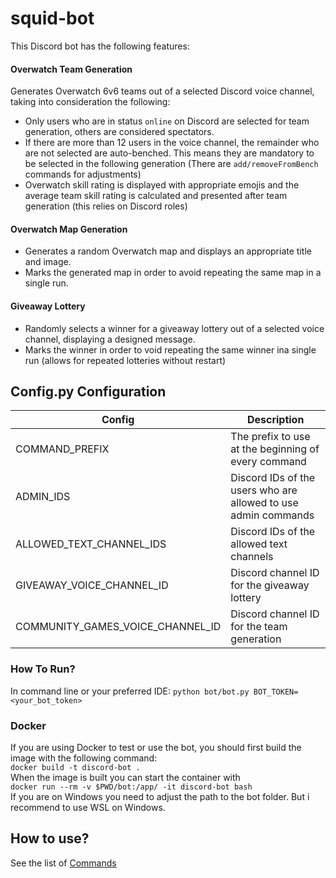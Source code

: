 # squid-bot
This Discord bot has the following features:
#### Overwatch Team Generation
 Generates Overwatch 6v6 teams out of a selected Discord voice channel, taking into consideration the following:
 * Only users who are in status `online` on Discord are selected for team generation, others are considered spectators.
 * If there are more than 12 users in the voice channel, the remainder who are not selected are auto-benched. This means they are mandatory to be selected in the following generation (There are `add/removeFromBench` commands for adjustments)
 * Overwatch skill rating is displayed with appropriate emojis and the average team skill rating is calculated and presented after team generation (this relies on Discord roles)
    
#### Overwatch Map Generation

* Generates a random Overwatch map and displays an appropriate title and image.
* Marks the generated map in order to avoid repeating the same map in a single run.

#### Giveaway Lottery

* Randomly selects a winner for a giveaway lottery out of a selected voice channel, displaying a designed message.
* Marks the winner in order to void repeating the same winner ina single run (allows for repeated lotteries without restart)

## Config.py Configuration
| Config | Description |
|---|---|
| COMMAND_PREFIX | The prefix to use at the beginning of every command |
| ADMIN_IDS | Discord IDs of the users who are allowed to use admin commands |
| ALLOWED_TEXT_CHANNEL_IDS | Discord IDs of the allowed text channels |
| GIVEAWAY_VOICE_CHANNEL_ID | Discord channel ID for the giveaway lottery |
| COMMUNITY_GAMES_VOICE_CHANNEL_ID | Discord channel ID for the team generation |

### How To Run?

In command line or your preferred IDE: `python bot/bot.py BOT_TOKEN=<your_bot_token>`

### Docker
If you are using Docker to test or use the bot, you should first build the image with the following command:  
`docker build -t discord-bot .`  
When the image is built you can start the container with  
`docker run --rm -v $PWD/bot:/app/ -it discord-bot bash`  
If you are on Windows you need to adjust the path to the bot folder. But i recommend to use WSL on Windows.

## How to use?
See the list of [Commands](COMMANDS.md)